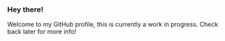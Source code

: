 ### Hey there!

Welcome to my GitHub profile, this is currently a work in progress. Check back later for more info!

